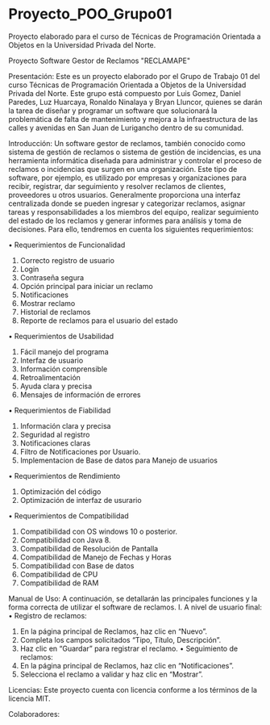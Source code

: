 # Proyecto_POO_Grupo01
Proyecto elaborado para el curso de Técnicas de Programación Orientada a Objetos en la Universidad Privada del Norte.

Proyecto Software Gestor de Reclamos "RECLAMAPE"

Presentación:
Este es un proyecto elaborado por el Grupo de Trabajo 01 del curso Técnicas de Programación Orientada a Objetos
de la Universidad Privada del Norte. Este grupo está compuesto por Luis Gomez, Daniel Paredes, Luz Huarcaya, Ronaldo Ninalaya
y Bryan Lluncor,  quienes se darán la tarea de diseñar y programar un software que solucionará la problemática de falta de 
mantenimiento y mejora a la infraestructura de las calles y avenidas en San Juan de Lurigancho dentro de su comunidad.

Introducción:
Un software gestor de reclamos, también conocido como sistema de gestión de reclamos o sistema de gestión de incidencias,
es una herramienta informática diseñada para administrar y controlar el proceso de reclamos o incidencias que surgen en una
organización. Este tipo de software, por ejemplo, es utilizado por empresas y organizaciones para recibir, registrar, dar
seguimiento y resolver reclamos de clientes, proveedores u otros usuarios. Generalmente proporciona una interfaz centralizada
donde se pueden ingresar y categorizar reclamos, asignar tareas y responsabilidades a los miembros del equipo, realizar
seguimiento del estado de los reclamos y generar informes para análisis y toma de decisiones. Para ello, tendremos en cuenta
los siguientes requerimientos:

• Requerimientos de Funcionalidad
1. Correcto registro de usuario
2. Login
3. Contraseña segura
4. Opción principal para iniciar un reclamo
5. Notificaciones
6. Mostrar reclamo
7. Historial de reclamos
8. Reporte de reclamos para el usuario del estado

• Requerimientos de Usabilidad
1. Fácil manejo del programa
2. Interfaz de usuario
3. Información comprensible
4. Retroalimentación
5. Ayuda clara y precisa
6. Mensajes de información de errores
   
• Requerimientos de Fiabilidad
1. Información clara y precisa
2. Seguridad al registro
3. Notificaciones claras
4. Filtro de Notificaciones por Usuario.
5. Implementacion de Base de datos para Manejo de usuarios

• Requerimientos de Rendimiento
1. Optimización del código
2. Optimización de interfaz de usurario

• Requerimientos de Compatibilidad
1. Compatibilidad con OS windows 10 o posterior.
2. Compatibilidad con Java 8.
3. Compatibilidad de Resolución de Pantalla
4. Compatibilidad de Manejo de Fechas y Horas
5. Compatibilidad con Base de datos
6. Compatibilidad de CPU
7. Compatibilidad de RAM
   
Manual de Uso:
A continuación, se detallarán las principales funciones y la forma correcta de utilizar el software de reclamos.
I. A nivel de usuario final:
•	Registro de reclamos:
1.	En la página principal de Reclamos, haz clic en “Nuevo”.
2.	Completa los campos solicitados “Tipo, Título, Descripción”.
3.	Haz clic en “Guardar” para registrar el reclamo.
•	Seguimiento de reclamos:
1.	En la página principal de Reclamos, haz clic en “Notificaciones”.
2.	Selecciona el reclamo a validar y haz clic en “Mostrar”.
 
Licencias:
Este proyecto cuenta con licencia conforme a los términos de la licencia MIT.

Colaboradores:
